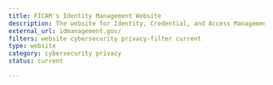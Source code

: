 ```yaml
---
title: FICAM's Identity Management Website
description: The website for Identity, Credential, and Access Management (ICAM), a security discipline that enable the right individual to access the right resource, at the right time, for the right reason.
external_url: idmanagement.gov/
filters: website cybersecurity privacy-filter current
type: website
category: cybersecurity privacy
status: current

---
```

